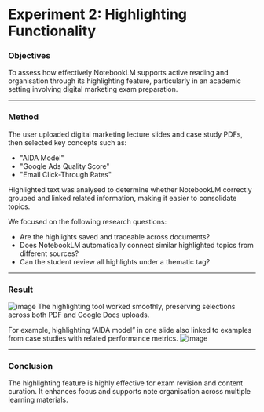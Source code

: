 # Experiment 2: Highlighting Functionality
### **Objectives**  
To assess how effectively NotebookLM supports active reading and organisation through its highlighting feature, particularly in an academic setting involving digital marketing exam preparation.

---

### **Method**  
The user uploaded digital marketing lecture slides and case study PDFs, then selected key concepts such as:
- "AIDA Model"
- "Google Ads Quality Score"
- "Email Click-Through Rates"

Highlighted text was analysed to determine whether NotebookLM correctly grouped and linked related information, making it easier to consolidate topics.

We focused on the following research questions:
- Are the highlights saved and traceable across documents?
- Does NotebookLM automatically connect similar highlighted topics from different sources?
- Can the student review all highlights under a thematic tag?

---

### **Result**
![image](https://github.com/user-attachments/assets/4b777cf0-cf1a-4df4-9b79-8f331f484de9)
The highlighting tool worked smoothly, preserving selections across both PDF and Google Docs uploads. 

For example, highlighting “AIDA model” in one slide also linked to examples from case studies with related performance metrics.
![image](https://github.com/user-attachments/assets/70fd1da3-94a1-40a2-ad95-ccf98508265a)

---

### **Conclusion**  
The highlighting feature is highly effective for exam revision and content curation. It enhances focus and supports note organisation across multiple learning materials.

